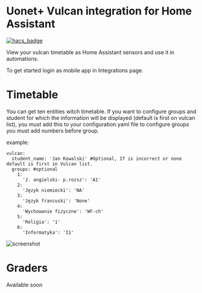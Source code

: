 # Uonet+ Vulcan integration for Home Assistant

[![hacs_badge](https://img.shields.io/badge/HACS-Custom-orange.svg)](https://github.com/custom-components/hacs)

View your vulcan timetable as Home Assistant sensors and use it in automations.  

To get started login as mobile app in Integrations page.

# Timetable
You can get ten entities witch timetable. 
If you want to configure groups and student for which the information will be displayed (default is first on vulcan list), you must add this to your configuration.yaml file to configure groups you must add numbers before group.  
  
example:
```
vulcan:
  student_name: 'Jan Kowalski' #Optional, If is incorrect or none default is first in Vulcan list.
  groups: #optional
    1:
      'J. angielski- p.rozsz': 'A1'
    2:
      'Język niemiecki': 'NA'
    3:
      'Język francuski': 'None' 
    4:
      'Wychowanie fizyczne': 'WF-ch'
    5:
      'Religia': '1'
    6:
      'Informatyka': 'I1'
```  
![screenshot](https://raw.githubusercontent.com/Czapla-dev/hassio-doc/master/images/Screenshot_2020-09-14-06-03-19-820_io.homeassistant.companion.android.jpg)

# Graders
Available soon

